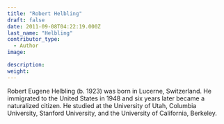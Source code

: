 ```yaml
---
title: "Robert Helbling"
draft: false
date: 2011-09-08T04:22:19.000Z
last_name: "Helbling"
contributor_type:
  - Author
image:

description:
weight:
---
```

Robert Eugene Helbling (b. 1923) was born in Lucerne, Switzerland. He immigrated to the United States in 1948 and six years later became a naturalized citizen. He studied at the University of Utah, Columbia University, Stanford University, and the University of California, Berkeley.

